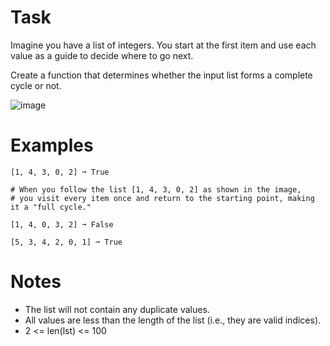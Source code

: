 # Task
Imagine you have a list of integers. You start at the first item and use each value as a guide to decide where to go next.

Create a function that determines whether the input list forms a complete cycle or not.

![image](https://i.imgur.com/TRu0Bzk.png)

# Examples
```
[1, 4, 3, 0, 2] ➞ True

# When you follow the list [1, 4, 3, 0, 2] as shown in the image,
# you visit every item once and return to the starting point, making it a "full cycle."

[1, 4, 0, 3, 2] ➞ False

[5, 3, 4, 2, 0, 1] ➞ True
```

# Notes
- The list will not contain any duplicate values.
- All values are less than the length of the list (i.e., they are valid indices).
- 2 <= len(lst) <= 100